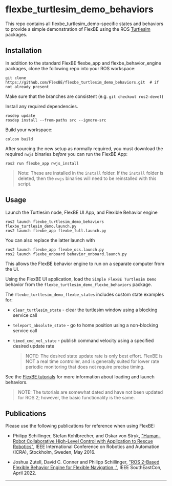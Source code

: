 # flexbe_turtlesim_demo_behaviors

This repo contains all flexbe_turtlesim_demo-specific states and behaviors to
provide a simple demonstration of FlexBE using the ROS [Turtlesim] packages.


## Installation

In addition to the standard FlexBE flexbe_app and flexbe_behavior_engine packages,
clone the following repo into your ROS workspace:

    git clone https://github.com/FlexBE/flexbe_turtlesim_demo_behaviors.git  # if not already present

Make sure that the branches are consistent (e.g. `git checkout ros2-devel`)

Install any required dependencies.

    rosdep update
    rosdep install --from-paths src --ignore-src


Build your workspace:

    colcon build

After sourcing the new setup as normally required, you must download the required `nwjs` binaries
*before* you can run the FlexBE App:

    ros2 run flexbe_app nwjs_install

  > Note: These are installed in the `install` folder.  If the `install` folder is deleted, then the `nwjs` binaries
  will need to be reinstalled with this script.

## Usage

Launch the Turtlesim node, FlexBE UI App, and Flexible Behavior engine

    ros2 launch flexbe_turtlesim_demo_behaviors flexbe_turtlesim_demo.launch.py
    ros2 launch flexbe_app flexbe_full.launch.py

You can also replace the latter launch with

    ros2 launch flexbe_app flexbe_ocs.launch.py
    ros2 launch flexbe_onboard behavior_onboard.launch.py

This allows the FlexBE behavior engine to run on a separate computer from the UI.


Using the FlexBE UI application, load the `Simple FlexBE Turtlesim Demo` behavior from the
`flexbe_turtlesim_demo_flexbe_behaviors` package.

The `flexbe_turtlesim_demo_flexbe_states` includes custom state examples for:

  * `clear_turtlesim_state` - clear the turtlesim window using a blocking service call
  * `teleport_absolute_state` - go to home position using a non-blocking service call
  * `timed_cmd_vel_state` - publish command velocity using a specified desired update rate

    > NOTE: The desired state update rate is only best effort.  FlexBE is NOT a real time controller, and
    > is generally suited for lower rate periodic monitoring that does not require precise timing.

See the [FlexBE tutorials] for more  information about loading and launch behaviors.

  > NOTE: The tutorials are somewhat dated and
  > have not been updated for ROS 2; however, the
  > basic functionality is the same.


## Publications

Please use the following publications for reference when using FlexBE:

- Philipp Schillinger, Stefan Kohlbrecher, and Oskar von Stryk, ["Human-Robot Collaborative High-Level Control with Application to Rescue Robotics"](http://dx.doi.org/10.1109/ICRA.2016.7487442), IEEE International Conference on Robotics and Automation (ICRA), Stockholm, Sweden, May 2016.

- Joshua Zutell, David C. Conner and Philipp Schillinger, ["ROS 2-Based Flexible Behavior Engine for Flexible Navigation ,"](http://dx.doi.org/10.1109/SoutheastCon48659.2022.9764047), IEEE SouthEastCon, April 2022.



-----

[Turtlesim]:https://docs.ros.org/en/humble/Tutorials/Beginner-CLI-Tools/Introducing-Turtlesim/Introducing-Turtlesim.html
[FlexBE tutorials]:http://wiki.ros.org/flexbe/Tutorials
